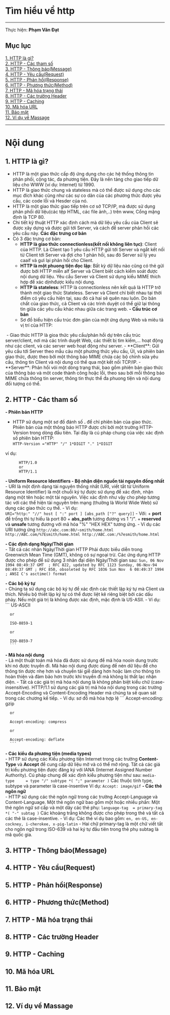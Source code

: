 # Tìm hiểu về http
---
Thực hiện: **Phạm Văn Đạt**

## Mục lục   
[1. HTTP là gì?](#1)         
[2. HTTP - Các tham số](#2)          
[3. HTTP - Thông báo(Message)](#3)             
[4. HTTP - Yêu cầu(Request)](#4)            
[5. HTTP - Phản hồi(Response)](#5)                
[6. HTTP - Phương thức(Method)](#6)           
[7. HTTP - Mã hóa trạng thái](#7)            
[8. HTTP - Các trường Header](#8)             
[9. HTTP - Caching](#9)            
[10. Mã hóa URL](#10)             
[11. Bảo mật](#11)            
[12. Ví dụ về Massage](#12)  
           
---
# Nội dung

<a name="1"></a>
## 1. HTTP là gì?
 - HTTP là một giao thức cấp độ ứng dụng cho các hệ thống thông tin phân phối, cộng tác, đa phương tiện. Đây là nền tảng cho giao tiếp dữ liệu cho WWW (ví dụ: Internet) từ 1990.
 - HTTP là giao thức chung và stateless mà có thể được sử dụng cho các mục đích khác cũng như các sự co dãn của các phương thức được yêu cầu, các code lỗi và Hesder của nó.
 - HTTP là một giao thức giao tiếp trên cơ sở TCP/IP, mà được sử dụng phân phối dữ liệu(các tệp HTML, các file ảnh,..) trên www, Cổng mặng định là TCP 80. 
 - Chi tiết kỹ thuật HTTP xác định cách mà dữ liệu yêu cầu của Client sẽ được xây dựng và được gửi tới Server, và cách để server phản hồi các yêu cầu này.
**Các đặc trưng cơ bản**
 - Có 3 đặc trưng cơ bản:
      - **HTTP là giao thức connectionless(kết nối không liên tục)**: Client của HTTP. Là Client tạo 1 yêu cầu HTTP gửi tới Server và ngắt kết nối từ Client tới Server và đợi cho 1 phản hồi, sau đó Server sử lý yeu caaif và gưi lại phản hồi cho Client.
      - **HTTP là một phuong tiện đọc lập**: Bất kỳ dữ liệu nào cũng có thẻ gửi được bởi HTTP miễn alf Server và Client biết cách kiểm soát được nội dung dữ liệu. Yêu cầu Server và Client sử dụng kiểu MIME thích hợp để xác dịnhđược kiểu nội dung.
      - **HTTP là stateless**: HTTP là connectionless nên kết quả là HTTP trở thành một giao thức Stateless. Server và Client chỉ biết nhau tại thời điểm có yêu cầu hiện tại, sau đó cả hai sẽ quên nau luôn. Do bản chất của giao thức, cả Client và các trình duyệt có thể giữ lại thông tin giữa các yêu cầu khác nhau giữa các trang web.
 **- Cấu trúc cơ bản**
      - Sơ đồ biểu hiện cấu trúc đơn giản của một ứng dụng Web và miêu tả vị trí của HTTP:
<img src="">
      - Giao thức HTTP là gioa thức yêu cầu/phản hồi dự trên cấu trúc server/client, nơi mà các trình duyệt Web, các thiết bị tìm kiếm,... hoạt động như các client, và các server web hoạt động như server.
      - **Client**: Gửi yêu cầu tới Server theo mẫu cảu một phương thức yêu cầu, ỦI, và phiên bản giao thức, được theo bởi một thông báo MIME chứa các bộ chỉnh sửa yêu cầu, thông tin Client và nội dung có thể qua một kết nối TCP/IP.
      - **Server**: Phản hồi vói một dòng trạng thái, bao gồm phiên bản giao thức của thông báo và môt code thành công hoặc lỗi, theo sau bởi mỗi thông báo MIME chứa thông tin server, thông tin thực thể đa phuong tiện và nội dung đối tượng có thể.

<a name="2"></a>
## 2. HTTP - Các tham số

**- Phiên bản HTTP**  
+ HTTP sử dụng một sơ đồ đánh số **<major>.<minor>** để chỉ phiên bản của giao thức. Phiên bản của một thông báo HTTP được chỉ bởi một trường HTTP-Version trong dòng đầu tiên. Tại đây là cú pháp chung của việc xác định số phiên bản HTTP:  
`HTTP-Version ="HTTP" "/" 1*DIGIT "." 1*DIGIT`

ví dụ:
```
      HTTP/1.0
      or
      HTTP/1.1
```

 **- Uniform Resource Identifiers - Bộ nhận diện nguồn tài nguyên đồng nhất**   
      - URI là một định dạng tài nguyên thống nhất (URI, viết tắt từ Uniform Resource Identifier) là một chuỗi ký tự được sử dụng để xác định, nhận dạng một tên hoặc một tài nguyên. Việc xác định như vậy cho phép tương tác với các thể hiện tài nguyên trên mạng (thường là World Wide Web) sử dụng các giao thức cụ thể.
      - Ví dụ:  
     ` URI="http:" "//" host [ ":" port ] [abs_path ["?" query]] `
      - Với: + **port** để trống thì tự hiểu là port 80
             + **abs_path** tương đương vs 1 "/".
             + **reserved** và **unsafe** tương đương với mã hóa "%" "HEX HEX" tương ứng.
      - Ví dụ các URI tương ứng
      ```
      http://abc.com:80/~smith/home.html
      http://ABC.com/%7Esmith/home.html
      http://ABC.com:/%7esmith/home.html
      ```

 **- Các định dạng Ngày/Thời gian**  
      - Tất cả các nhãn Ngày/Thời gian HTTP Phải được biểu diễn trong Greenwich Mean Time (GMT), không có sự ngoại trừ. Các ứng dụng HTTP được cho phép để sử dụng 3 nhãn đại diện Ngày/Thời gian sau:
      ```
      Sun, 06 Nov 1994 08:49:37 GMT  ; RFC 822, updated by RFC 1123
      Sunday, 06-Nov-94 08:49:37 GMT ; RFC 850, obsoleted by RFC 1036
      Sun Nov  6 08:49:37 1994       ; ANSI C's asctime() format
      ```

 **- Các bộ ký tự**   
      - Chúng ta sử dụng các bộ ký tự để xác định các thiết lập ký tự mà Client ưa thích. Nhiều bộ thiết lập ký tự có thể được liệt kê riêng biệt bởi các dấu phảy. Nếu một giá trị là không được xác định, mặc định là US-ASII.
      - Ví dụ:
      ```
      US-ASCII

      or

      ISO-8859-1

      or 

      ISO-8859-7
      ```

 **- Mã hóa nội dung**   
      - Là một thuật toán mã hóa đã được sử dụng để mã hóa nooin dung trước khi nó được truyền đi. Mã háo nội dung được dùng để nén dữ liệu để cho thông tin được nhẹ hơn và chuyền tải giễ dàng hơn hoặc làm cho thông tin hoàn thiện và đảm bảo hơn trước khi truyền đi mà không bị thất lạc nhận diện.
      - Tất cả các giá trị mã hóa nội dung là không phân biệt kiểu chữ (case-insensitive). HTTP/1.1 sử dụng các giá trị mã hóa nội dung trong các trường Accept-Encoding và Content-Encoding Header mà chúng ta sẽ quan sát trong các chương kế tiếp.
      - Ví dụ: sơ đồ mã hóa hợp lệ
      ```
      Accept-encoding: gzip

      or

      Accept-encoding: compress

      or 

      Accept-encoding: deflate
      ```

 **- Các kiểu đa phương tiện (media types)**   
      - HTTP sử dụng các Kiểu phương tiện Internet trong các trường **Content-Type** và **Accept** để cung cấp dữ liệu mở và có thể mở rộng. Tất cả các giá trị kiểu phương tiện được đăng ký với IANA (Internet Assigned Number Authority). Cú pháp chung để xác định kiểu phương tiện như sau:
      ```
      media-type     = type "/" subtype *( ";" parameter )
      ```
      Các thuộc tính type, subtype và parameter là case-insentive 
      Ví dụ:
      `Accept: image/gif`
 **- Các thẻ ngôn ngữ**   
      - HTTP sử dụng các thẻ ngôn ngữ trong các trường Accept-Language và Content-Language. Một thẻ ngôn ngữ bao gồm một hoặc nhiều phần: Một thẻ ngôn ngữ sơ cấp và một dãy các thẻ phụ:
      `language-tag  = primary-tag *( "-" subtag )` Các khoảng trắng không được cho phép trong thẻ và tất cả các thẻ là case-insentive.
      - Ví dụ: Các thẻ ví dụ bao gồm:
      ```
      en, en-US, en-cockney, i-cherokee, x-pig-latin
      ```
      - Hai chữ primary-tag là một chữ viết tắt cho ngôn ngữ trong ISO-639 và hai ký tự đầu tiên trong thẻ phụ subtag là mã quốc gia.


<a name="3"></a>
## 3. HTTP - Thông báo(Message)

<a name="4"></a>
## 4. HTTP - Yêu cầu(Request)

<a name="5"></a>
## 5. HTTP - Phản hồi(Response)

<a name="6"></a>
## 6. HTTP - Phương thức(Method)

<a name="7"></a>
## 7. HTTP - Mã hóa trạng thái

<a name="8"></a>
## 8. HTTP - Các trường Header

<a name="9"></a>
## 9. HTTP - Caching

<a name="10"></a>
## 10. Mã hóa URL

<a name="11"></a>
## 11. Bảo mật

<a name="12"></a>
## 12. Ví dụ về Massage









